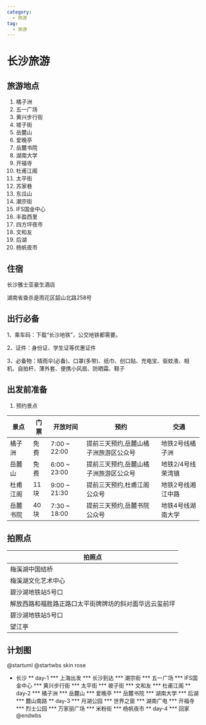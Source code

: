 ```yaml
---
category:
  - 旅游
tag:
  - 旅游
---
```


# 长沙旅游

## 旅游地点

1. 橘子洲
2. 五一广场
2. 黄兴步行街
3. 坡子街
4. 岳麓山
5. 爱晚亭
6. 岳麓书院
7. 湖南大学
8. 开福寺
9. 杜甫江阁
10. 太平街
11. 苏家巷
12. 东瓜山
13. 潮宗街
14. IFS国金中心
15. 丰盈西里
16. 四方坪夜市
17. 文和友
18. 后湖
19. 杨帆夜市

## 住宿

长沙雅士亚豪生酒店

湖南省查杀是雨花区韶山北路258号

## 出行必备

1、乘车码：下载“长沙地铁”，公交地铁都需要。

2、证件：身份证、学生证等优惠证件

3、必备物：晴雨伞(必备)、口罩(多带)、纸巾、创口贴、充电宝、驱蚊液、相机、自拍杆、薄外套、便携小风扇、防晒霜、鞋子

## 出发前准备

1. 预约景点

| 景点   | 门票  | 开放时间         | 预约                  | 交通         |
|------|-----|--------------|---------------------|------------|
| 橘子洲  | 免费  | 7:00 ~ 22:00 | 提前三天预约,岳麓山橘子洲旅游区公众号 | 地铁2号线橘子洲   |
| 岳麓山  | 免费  | 6:00 ~ 23:00 | 提前三天预约,岳麓山橘子洲旅游区公众号 | 地铁2/4号线荣湾镇 |
| 杜甫江阁 | 11块 | 9:00 ~ 21:30 | 提前三天预约,杜甫江阁公众号      | 地铁2号线湘江中路  |
| 岳麓书院 | 40块 | 7:30 ~ 18:00 | 提前三天预约,岳麓书院公众号      | 地铁4号线湖南大学  |

## 拍照点

| 拍照点                         |
|-----------------------------|
| 梅溪湖中国结桥                     |
| 梅溪湖文化艺术中心                   |
| 碧沙湖地铁站5号口                   |
| 解放西路和福胜路正路口太平街牌牌坊的斜对面华远云玺前坪 |
| 碧沙湖地铁站5号口                   |
| 望江亭                         |

## 计划图

@startuml
@startwbs
skin rose

* 长沙
** day-1
*** 上海出发
*** 长沙到达
*** 潮宗街
*** 五一广场
*** IFS国金中心
*** 黄兴步行街
*** 太平街
*** 坡子街
*** 文和友
*** 杜甫江阁
** day-2
*** 橘子洲
*** 岳麓山
*** 爱晚亭
*** 岳麓书院
*** 湖南大学
*** 后湖
*** 麓山南路
** day-3
*** 月湖公园
*** 世界之窗
*** 湖南广电
*** 开福寺
*** 烈士公园
*** 万家丽广场
*** 米粉街
*** 杨帆夜市
** day-4
*** 回家
@endwbs